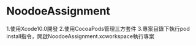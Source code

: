 # NoodoeAssignment
1.使用Xcode10.0開發
2.使用CocoaPods管理三方套件
3.專案目錄下執行pod install指令，開啟NoodoeAssignment.xcworkspace執行專案
